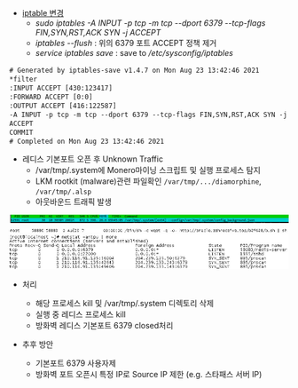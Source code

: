 
- [iptable 변경](https://upcloud.com/community/tutorials/configure-iptables-centos/)
  - _sudo iptables -A INPUT -p tcp -m tcp --dport 6379 --tcp-flags FIN,SYN,RST,ACK SYN -j ACCEPT_
  - _iptables --flush_ : 위의 6379 포트 ACCEPT 정책 제거
  - _service iptables save_ : save to _/etc/sysconfig/iptables_


```
# Generated by iptables-save v1.4.7 on Mon Aug 23 13:42:46 2021
*filter
:INPUT ACCEPT [430:123417]
:FORWARD ACCEPT [0:0]
:OUTPUT ACCEPT [416:122587]
-A INPUT -p tcp -m tcp --dport 6379 --tcp-flags FIN,SYN,RST,ACK SYN -j ACCEPT
COMMIT
# Completed on Mon Aug 23 13:42:46 2021
```

- 레디스 기본포트 오픈 후 Unknown Traffic
  - /var/tmp/.system에 Monero마이닝 스크립트 및 실행 프로세스 탐지
  - LKM rootkit (malware)관련 파일확인 ```/var/tmp/.../diamorphine```, ```/var/tmp/.alsp```
  - 아웃바운드 트래픽 발생

![1](./assets/images/hacked1.jpg)
![2](./assets/images/hacked2.jpg)
![3](./assets/images/hacked3.jpg)

- 처리
  - 해당 프로세스 kill 및 /var/tmp/.system 디렉토리 삭제
  - 실행 중 레디스 프로세스 kill
  - 방화벽 레디스 기본포트 6379 closed처리

- 추후 방안
  - 기본포트 6379 사용자제
  - 방화벽 포트 오픈시 특정 IP로 Source IP 제한 (e.g. 스타패스 서버 IP)
